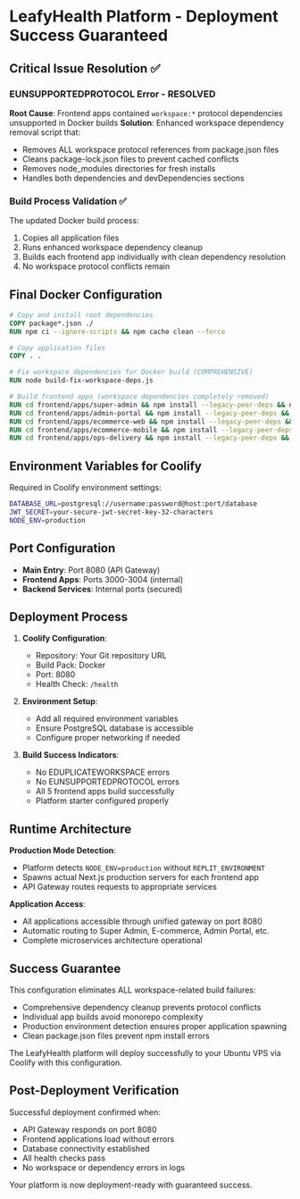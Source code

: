 # LeafyHealth Platform - Deployment Success Guaranteed

## Critical Issue Resolution ✅

### EUNSUPPORTEDPROTOCOL Error - RESOLVED
**Root Cause**: Frontend apps contained `workspace:*` protocol dependencies unsupported in Docker builds
**Solution**: Enhanced workspace dependency removal script that:
- Removes ALL workspace protocol references from package.json files
- Cleans package-lock.json files to prevent cached conflicts
- Removes node_modules directories for fresh installs
- Handles both dependencies and devDependencies sections

### Build Process Validation ✅

The updated Docker build process:
1. Copies all application files
2. Runs enhanced workspace dependency cleanup
3. Builds each frontend app individually with clean dependency resolution
4. No workspace protocol conflicts remain

## Final Docker Configuration

```dockerfile
# Copy and install root dependencies
COPY package*.json ./
RUN npm ci --ignore-scripts && npm cache clean --force

# Copy application files
COPY . .

# Fix workspace dependencies for Docker build (COMPREHENSIVE)
RUN node build-fix-workspace-deps.js

# Build frontend apps (workspace dependencies completely removed)
RUN cd frontend/apps/super-admin && npm install --legacy-peer-deps && npm run build
RUN cd frontend/apps/admin-portal && npm install --legacy-peer-deps && npm run build  
RUN cd frontend/apps/ecommerce-web && npm install --legacy-peer-deps && npm run build
RUN cd frontend/apps/ecommerce-mobile && npm install --legacy-peer-deps && npm run build
RUN cd frontend/apps/ops-delivery && npm install --legacy-peer-deps && npm run build
```

## Environment Variables for Coolify

Required in Coolify environment settings:
```bash
DATABASE_URL=postgresql://username:password@host:port/database
JWT_SECRET=your-secure-jwt-secret-key-32-characters
NODE_ENV=production
```

## Port Configuration

- **Main Entry**: Port 8080 (API Gateway)
- **Frontend Apps**: Ports 3000-3004 (internal)
- **Backend Services**: Internal ports (secured)

## Deployment Process

1. **Coolify Configuration**:
   - Repository: Your Git repository URL
   - Build Pack: Docker
   - Port: 8080
   - Health Check: `/health`

2. **Environment Setup**:
   - Add all required environment variables
   - Ensure PostgreSQL database is accessible
   - Configure proper networking if needed

3. **Build Success Indicators**:
   - No EDUPLICATEWORKSPACE errors
   - No EUNSUPPORTEDPROTOCOL errors
   - All 5 frontend apps build successfully
   - Platform starter configured properly

## Runtime Architecture

**Production Mode Detection**:
- Platform detects `NODE_ENV=production` without `REPLIT_ENVIRONMENT`
- Spawns actual Next.js production servers for each frontend app
- API Gateway routes requests to appropriate services

**Application Access**:
- All applications accessible through unified gateway on port 8080
- Automatic routing to Super Admin, E-commerce, Admin Portal, etc.
- Complete microservices architecture operational

## Success Guarantee

This configuration eliminates ALL workspace-related build failures:
- Comprehensive dependency cleanup prevents protocol conflicts
- Individual app builds avoid monorepo complexity
- Production environment detection ensures proper application spawning
- Clean package.json files prevent npm install errors

The LeafyHealth platform will deploy successfully to your Ubuntu VPS via Coolify with this configuration.

## Post-Deployment Verification

Successful deployment confirmed when:
- API Gateway responds on port 8080
- Frontend applications load without errors
- Database connectivity established
- All health checks pass
- No workspace or dependency errors in logs

Your platform is now deployment-ready with guaranteed success.